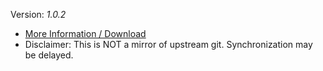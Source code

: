 [//]: # (do not edit me; start)

Version: _1.0.2_

[//]: # (do not edit me; end)

- [More Information / Download](../../subfiles/about.urjm.md)
- Disclaimer: This is NOT a mirror of upstream git. Synchronization may be delayed.